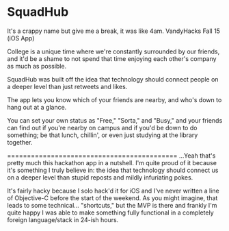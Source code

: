 # SquadHub
It's a crappy name but give me a break, it was like 4am.
VandyHacks Fall 15 (iOS App)

College is a unique time where we're constantly surrounded by our friends, and it'd be
a shame to not spend that time enjoying each other's company as much as possible.

SquadHub was built off the idea that technology should connect people on a deeper level
than just retweets and likes.

The app lets you know which of your friends are nearby, and who's down to hang out at a glance.

You can set your own status as "Free," "Sorta," and "Busy," and your friends can
find out if you're nearby on campus and if you'd be down to do something; be that lunch, chillin', or
even just studying at the library together.

===========================================
...Yeah that's pretty much this hackathon app in a nutshell. I'm quite proud of it because
it's something I truly believe in: the idea that technology should connect us on a deeper level than
stupid reposts and mildly infuriating pokes.

It's fairly hacky because I solo hack'd it for iOS and I've never written a line of Objective-C before
the start of the weekend. 
As you might imagine, that leads to some technical... "shortcuts," but the MVP is there and  frankly 
I'm quite happy I was able to make something fully functional in a completely foreign language/stack in 24-ish hours.

